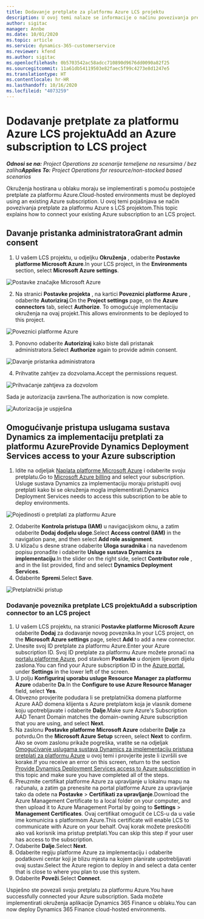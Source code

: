 ```yaml
---
title: Dodavanje pretplate za platformu Azure LCS projektu
description: U ovoj temi nalaze se informacije o načinu povezivanja pretplate za platformu Azure s LCS projektom.
author: sigitac
manager: Annbe
ms.date: 10/01/2020
ms.topic: article
ms.service: dynamics-365-customerservice
ms.reviewer: kfend
ms.author: sigitac
ms.openlocfilehash: 0b5703542ac58adcc710890d9676dd0090a82f25
ms.sourcegitcommit: 11a61db54119503e82faec5f99c4273e8d1247e5
ms.translationtype: HT
ms.contentlocale: hr-HR
ms.lasthandoff: 10/16/2020
ms.locfileid: "4073259"
---
```

# <a name="add-an-azure-subscription-to-lcs-project"></a><span data-ttu-id="12610-103">Dodavanje pretplate za platformu Azure LCS projektu</span><span class="sxs-lookup"><span data-stu-id="12610-103">Add an Azure subscription to LCS project</span></span>

<span data-ttu-id="12610-104">_**Odnosi se na:** Project Operations za scenarije temeljene na resursima / bez zaliha_</span><span class="sxs-lookup"><span data-stu-id="12610-104">_**Applies To:** Project Operations for resource/non-stocked based scenarios_</span></span>

<span data-ttu-id="12610-105">Okruženja hostirana u oblaku moraju se implementirati s pomoću postojeće pretplate za platformu Azure.</span><span class="sxs-lookup"><span data-stu-id="12610-105">Cloud-hosted environments must be deployed using an existing Azure subscription.</span></span> <span data-ttu-id="12610-106">U ovoj temi pojašnjava se način povezivanja pretplate za platformu Azure s LCS projektom.</span><span class="sxs-lookup"><span data-stu-id="12610-106">This topic explains how to connect your existing Azure subscription to an LCS project.</span></span> 

## <a name="grant-admin-consent"></a><span data-ttu-id="12610-107">Davanje pristanka administratora</span><span class="sxs-lookup"><span data-stu-id="12610-107">Grant admin consent</span></span>

1. <span data-ttu-id="12610-108">U vašem LCS projektu, u odjeljku **Okruženja** , odaberite **Postavke platforme Microsoft Azure**.</span><span class="sxs-lookup"><span data-stu-id="12610-108">In your LCS project, in the **Environments** section, select **Microsoft Azure settings**.</span></span>

![Postavke značajke Microsoft Azure](./media/1MicrosoftAzureSettings.png)

2. <span data-ttu-id="12610-110">Na stranici **Postavke projekta** , na kartici **Poveznici platforme Azure** , odaberite **Autoriziraj**.</span><span class="sxs-lookup"><span data-stu-id="12610-110">On the **Project settings** page, on the **Azure connectors** tab, select **Authorize**.</span></span> <span data-ttu-id="12610-111">To omogućuje implementaciju okruženja na ovaj projekt.</span><span class="sxs-lookup"><span data-stu-id="12610-111">This allows environments to be deployed to this project.</span></span>

![Poveznici platforme Azure](./media/2AzureConnectors.png)

3. <span data-ttu-id="12610-113">Ponovno odaberite **Autoriziraj** kako biste dali pristanak administratora.</span><span class="sxs-lookup"><span data-stu-id="12610-113">Select **Authorize** again to provide admin consent.</span></span>

![Davanje pristanka administratora](./media/3GrantAdminConsent.png)

4. <span data-ttu-id="12610-115">Prihvatite zahtjev za dozvolama.</span><span class="sxs-lookup"><span data-stu-id="12610-115">Accept the permissions request.</span></span>

![Prihvaćanje zahtjeva za dozvolom](./media/4AcceptPermissionRequest.png)

<span data-ttu-id="12610-117">Sada je autorizacija završena.</span><span class="sxs-lookup"><span data-stu-id="12610-117">The authorization is now complete.</span></span> 

![Autorizacija je uspješna](./media/5AuthorizationComplete.png)

## <a name="provide-dynamics-deployment-services-access-to-your-azure-subscription"></a><a name="provide"></a><span data-ttu-id="12610-119">Omogućivanje pristupa uslugama sustava Dynamics za implementaciju pretplati za platformu Azure</span><span class="sxs-lookup"><span data-stu-id="12610-119">Provide Dynamics Deployment Services access to your Azure subscription</span></span>

1. <span data-ttu-id="12610-120">Idite na odjeljak [Naplata platforme Microsoft Azure](https://portal.azure.com/#blade/Microsoft\_Azure\_Billing/SubscriptionsBlade) i odaberite svoju pretplatu.</span><span class="sxs-lookup"><span data-stu-id="12610-120">Go to [Microsoft Azure billing](https://portal.azure.com/#blade/Microsoft\_Azure\_Billing/SubscriptionsBlade) and select your subscription.</span></span> <span data-ttu-id="12610-121">Usluge sustava Dynamics za implementaciju moraju pristupiti ovoj pretplati kako bi se okruženja mogla implementirati.</span><span class="sxs-lookup"><span data-stu-id="12610-121">Dynamics Deployment Services needs to access this subscription to be able to deploy environments.</span></span>

![Pojedinosti o pretplati za platformu Azure](./media/6AzureSubscription.png)

2. <span data-ttu-id="12610-123">Odaberite **Kontrola pristupa (IAM)** u navigacijskom oknu, a zatim odaberite **Dodaj dodjelu uloge**.</span><span class="sxs-lookup"><span data-stu-id="12610-123">Select **Access control (IAM)** in the navigation pane, and then select **Add role assignment**.</span></span>
3. <span data-ttu-id="12610-124">U klizaču s desne strane odaberite **Uloga suradnika** i na navedenom popisu pronađite i odaberite **Usluge sustava Dynamics za implementaciju**.</span><span class="sxs-lookup"><span data-stu-id="12610-124">In the slider on the right side, select **Contributor role** , and in the list provided, find and select **Dynamics Deployment Services**.</span></span> 
4. <span data-ttu-id="12610-125">Odaberite **Spremi**.</span><span class="sxs-lookup"><span data-stu-id="12610-125">Select **Save**.</span></span>

![Pretplatnički pristup](./media/7SubscriptionAccess.png)

### <a name="add-a-subscription-connector-to-an-lcs-project"></a><span data-ttu-id="12610-127">Dodavanje poveznika pretplate LCS projektu</span><span class="sxs-lookup"><span data-stu-id="12610-127">Add a subscription connector to an LCS project</span></span>

1. <span data-ttu-id="12610-128">U vašem LCS projektu, na stranici **Postavke platforme Microsoft Azure** odaberite **Dodaj** za dodavanje novog poveznika.</span><span class="sxs-lookup"><span data-stu-id="12610-128">In your LCS project, on the **Microsoft Azure settings** page, select **Add** to add a new connector.</span></span>
2. <span data-ttu-id="12610-129">Unesite svoj ID pretplate za platformu Azure.</span><span class="sxs-lookup"><span data-stu-id="12610-129">Enter your Azure subscription ID.</span></span> <span data-ttu-id="12610-130">Svoj ID pretplate za platformu Azure možete pronaći na [portalu platforme Azure](https://ms.portal.azure.com/), pod stavkom **Postavke** u donjem lijevom dijelu zaslona.</span><span class="sxs-lookup"><span data-stu-id="12610-130">You can find your Azure subscription ID in the [Azure portal](https://ms.portal.azure.com/), under  **Settings**  in the lower left of the screen.</span></span>
3. <span data-ttu-id="12610-131">U polju **Konfiguriraj uporabu usluge Resource Manager za platformu Azure** odaberite **Da**.</span><span class="sxs-lookup"><span data-stu-id="12610-131">In the **Configure to use Azure Resource Manager** field, select **Yes**.</span></span>
4. <span data-ttu-id="12610-132">Obvezno provjerite podudara li se pretplatnička domena platforme Azure AAD domena klijenta s Azure pretplatom koja je vlasnik domene koju upotrebljavate i odaberite **Dalje**.</span><span class="sxs-lookup"><span data-stu-id="12610-132">Make sure Azure's Subscription AAD Tenant Domain matches the domain-owning Azure subscription that you are using, and select **Next**.</span></span>
5. <span data-ttu-id="12610-133">Na zaslonu **Postavke platforme Microsoft Azure** odaberite **Dalje** za potvrdu.</span><span class="sxs-lookup"><span data-stu-id="12610-133">On the **Microsoft Azure Setup** screen, select **Next** to confirm.</span></span> <span data-ttu-id="12610-134">Ako se ovom zaslonu prikaže pogreška, vratite se na odjeljak [Omogućivanje uslugama sustava Dynamics za implementaciju pristupa pretplati za platformu Azure](#provide) u ovoj temi i provjerite jeste li izvršili sve korake.</span><span class="sxs-lookup"><span data-stu-id="12610-134">If you receive an error on this screen, return to the section [Provide Dynamics Deployment Services access to Azure subscription](#provide) in this topic and make sure you have completed all of the steps.</span></span>
6. <span data-ttu-id="12610-135">Preuzmite certifikat platforme Azure za upravljanje u lokalnu mapu na računalu, a zatim ga prenesite na portal platforme Azure za upravljanje tako da odete na **Postavke** > **Certifikati za upravljanje**.</span><span class="sxs-lookup"><span data-stu-id="12610-135">Download the Azure Management Certificate to a local folder on your computer, and then upload it to Azure Management Portal by going to **Settings** > **Management Certificates**.</span></span> <span data-ttu-id="12610-136">Ovaj certifikat omogućit će LCS-u da u vaše ime komunicira s platformom Azure.</span><span class="sxs-lookup"><span data-stu-id="12610-136">This certificate will enable LCS to communicate with Azure on your behalf.</span></span> <span data-ttu-id="12610-137">Ovaj korak možete preskočiti ako vaš korisnik ima pristup pretplati.</span><span class="sxs-lookup"><span data-stu-id="12610-137">You can skip this step if your user has access to the subscription.</span></span>
7. <span data-ttu-id="12610-138">Odaberite **Dalje**.</span><span class="sxs-lookup"><span data-stu-id="12610-138">Select  **Next**.</span></span>
8. <span data-ttu-id="12610-139">Odaberite regiju platforme Azure za implementaciju i odaberite podatkovni centar koji je blizu mjesta na kojem planirate upotrebljavati ovaj sustav.</span><span class="sxs-lookup"><span data-stu-id="12610-139">Select the Azure region to deploy in and select a data center that is close to where you plan to use this system.</span></span>
9.  <span data-ttu-id="12610-140">Odaberite **Poveži**.</span><span class="sxs-lookup"><span data-stu-id="12610-140">Select  **Connect**.</span></span>

<span data-ttu-id="12610-141">Uspješno ste povezali svoju pretplatu za platformu Azure.</span><span class="sxs-lookup"><span data-stu-id="12610-141">You have successfully connected your Azure subscription.</span></span> <span data-ttu-id="12610-142">Sada možete implementirati okruženja aplikacije Dynamics 365 Finance u oblaku.</span><span class="sxs-lookup"><span data-stu-id="12610-142">You can now deploy Dynamics 365 Finance cloud-hosted environments.</span></span>



